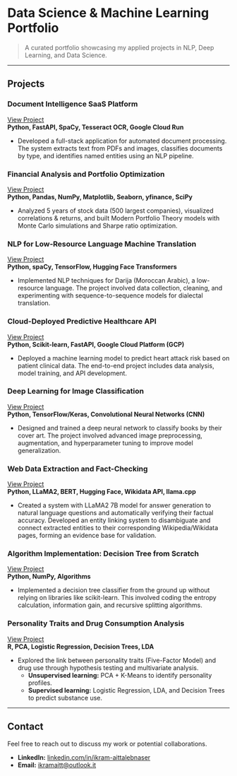 # Data Science & Machine Learning Portfolio

> A curated portfolio showcasing my applied projects in NLP, Deep Learning, and Data Science.

---

## Projects

### **Document Intelligence SaaS Platform**  
[View Project](https://github.com/ikramnaser/mySaaS)  
**Python, FastAPI, SpaCy, Tesseract OCR, Google Cloud Run**  
- Developed a full-stack application for automated document processing. The system extracts text from PDFs and images, classifies documents by type, and identifies named entities using an NLP pipeline. 

### **Financial Analysis and Portfolio Optimization**  
[View Project](https://github.com/ikramnaser/Data-Science/tree/main/investment-portfolio-optimization)  
**Python, Pandas, NumPy, Matplotlib, Seaborn, yfinance, SciPy**  
- Analyzed 5 years of stock data (500 largest companies), visualized correlations & returns, and built Modern Portfolio Theory models with Monte Carlo simulations and Sharpe ratio optimization.

### **NLP for Low-Resource Language Machine Translation**  
[View Project](https://github.com/ikramnaser/NLP-darija)  
**Python, spaCy, TensorFlow, Hugging Face Transformers**  
- Implemented NLP techniques for Darija (Moroccan Arabic), a low-resource language. The project involved data collection, cleaning, and experimenting with sequence-to-sequence models for dialectal translation.

### **Cloud-Deployed Predictive Healthcare API**  
[View Project](https://github.com/ikramnaser/Deploy-ML-Models-on-Google-Cloud-Platform)  
**Python, Scikit-learn, FastAPI, Google Cloud Platform (GCP)**  
- Deployed a machine learning model to predict heart attack risk based on patient clinical data. The end-to-end project includes data analysis, model training, and API development.

### **Deep Learning for Image Classification**  
[View Project](https://github.com/ikramnaser/Data-Science/tree/main/deep%20learning)  
**Python, TensorFlow/Keras, Convolutional Neural Networks (CNN)**  
- Designed and trained a deep neural network to classify books by their cover art. The project involved advanced image preprocessing, augmentation, and hyperparameter tuning to improve model generalization.

### **Web Data Extraction and Fact-Checking**  
[View Project](https://github.com/ikramnaser/web-data-processing)  
**Python, LLaMA2, BERT, Hugging Face, Wikidata API, llama.cpp**  
- Created a system with LLaMA2 7B model for answer generation to natural language questions and automatically verifying their factual accuracy. Developed an entity linking system to disambiguate and connect extracted entities to their corresponding Wikipedia/Wikidata pages, forming an evidence base for validation.

### **Algorithm Implementation: Decision Tree from Scratch**  
[View Project](https://github.com/ikramnaser/Data-Science/tree/main/machine%20learning)  
**Python, NumPy, Algorithms**  
- Implemented a decision tree classifier from the ground up without relying on libraries like scikit-learn. This involved coding the entropy calculation, information gain, and recursive splitting algorithms.

### **Personality Traits and Drug Consumption Analysis**  
[View Project](https://github.com/ikramnaser/Data-Science/tree/main/statistical-modeling)  
**R, PCA, Logistic Regression, Decision Trees, LDA**  
- Explored the link between personality traits (Five-Factor Model) and drug use through hypothesis testing and multivariate analysis.  
  - **Unsupervised learning:** PCA + K-Means to identify personality profiles.  
  - **Supervised learning:** Logistic Regression, LDA, and Decision Trees to predict substance use.

---

## Contact

Feel free to reach out to discuss my work or potential collaborations.

- **LinkedIn:** [linkedin.com/in/ikram-aittalebnaser](https://www.linkedin.com/in/ikram-aittalebnaser)  
- **Email:** ikramaitt@outlook.it
